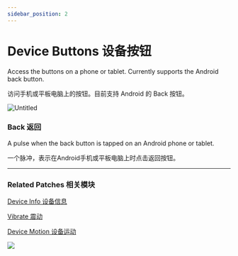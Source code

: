 ```yaml
---
sidebar_position: 2
---
```


# Device Buttons 设备按钮

Access the buttons on a phone or tablet. Currently supports the Android back button.

访问手机或平板电脑上的按钮。目前支持 Android 的 Back 按钮。

![Untitled](https://s3.us-west-2.amazonaws.com/secure.notion-static.com/5b84077d-cbfb-4877-a327-f52f822d0089/Untitled.png?X-Amz-Algorithm=AWS4-HMAC-SHA256&X-Amz-Content-Sha256=UNSIGNED-PAYLOAD&X-Amz-Credential=AKIAT73L2G45EIPT3X45%2F20220602%2Fus-west-2%2Fs3%2Faws4_request&X-Amz-Date=20220602T165413Z&X-Amz-Expires=86400&X-Amz-Signature=f608e885f265ad47dad44b41c796406154fd7a9c85a2380161f0c7275e8c51be&X-Amz-SignedHeaders=host&response-content-disposition=filename%20%3D%22Untitled.png%22&x-id=GetObject)

### Back 返回

A pulse when the back button is tapped on an Android phone or tablet.

一个脉冲，表示在Android手机或平板电脑上时点击返回按钮。

------

### Related Patches 相关模块

[Device Info 设备信息](./Device%20Info.md)

[Vibrate 震动](./Vibrate.md)

[Device Motion 设备运动](./Device%20Motion.md)

![](https://s3.us-west-2.amazonaws.com/secure.notion-static.com/940550f6-1218-4ff5-b0cb-2ec6c2592606/Untitled.png?X-Amz-Algorithm=AWS4-HMAC-SHA256&X-Amz-Content-Sha256=UNSIGNED-PAYLOAD&X-Amz-Credential=AKIAT73L2G45EIPT3X45%2F20220602%2Fus-west-2%2Fs3%2Faws4_request&X-Amz-Date=20220602T165421Z&X-Amz-Expires=86400&X-Amz-Signature=1f3b9dde4f91ff8f158a10ee0ce29e1a527b36915b68c11fe3bb4e13809baeb2&X-Amz-SignedHeaders=host&response-content-disposition=filename%20%3D%22Untitled.png%22&x-id=GetObject)
